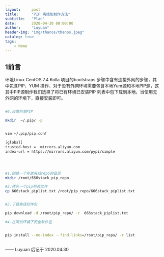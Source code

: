 ```yaml
---
layout:     post
title:      "PIP 离线包制作方法"
subtitle:   "Plan"
date:       2020-04-30 00:00:00
author:     "Luyuan"
header-img: "img/thanos/thanos.jpeg"
catalog: true
tags:
    - None
---
```



## 1前言
环境Linux CentOS 7.4
Kolla 项目的bootstraps 步骤中含有连接外网的步骤，其中包含PIP、YUM 操作，对于没有外网环境需要包含本地Yum源和本地PIP源，这其中PIP源制作我们选择了将已有环境已安装PIP 列表中包下载到本地，当使用无外网的环境下，直接安装即可。
```bash

#0.设置阿里PIP

mkdir  ~/.pip/ -p


vim ~/.pip/pip.conf

[global]
trusted-host =  mirrors.aliyun.com
index-url = https://mirrors.aliyun.com/pypi/simple




#1.创建一个存放离线repo的目录
mkdir /root/666stack_pip_repo

#2.拷贝一个pip列表文件
cp 666stack_piplist.txt /root/pip_repo/666stack_piplist.txt


#3.下载离线软件包

pip download -d /root/pip_repo/ -r  666stack_piplist.txt

#4.在离线环境下安全软件包


pip install --no-index --find-links=/root/pip_repo/ -r list



```

—— Luyuan 后记于 2020.04.30
